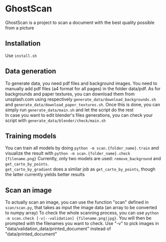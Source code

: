 # GhostScan

GhostScan is a project to scan a document with the best quality possible from a picture

## Installation

Use `install.sh`

## Data generation
To generate data, you need pdf files and background images. You need to manually add pdf files (a4 format for all pages) in the folder data/pdf. As for backgrounds and paper textures, you can download them from unsplash.com using respectively `generate_data/download_backgrounds.sh` and `generate_data/download_paper_textures.sh`. Once this is done, you can simply run `generate_data/main.sh` and let the script do the rest<br />
In case you want to edit blender's files generations, you can check your script with `generate_data/blender/check/main.sh`

## Training models

You can train all models by doing `python -m scan.{folder_name}.train` and visualize the result with `python -m scan.{folder_name}.check {filename.png}`
Currently, only two models are used: `remove_background` and `get_carto_by_points`.<br />`get_carto_by_gradient` does a similar job as `get_carto_by_points`, though the latter currently yields better results

## Scan an image

To actually scan an image, you can use the function "scan" defined in `scan/scan.py`, that takes as input the image data (an array to be converted to numpy array)
To check the whole scanning process, you can use `python -m scan.check [-v|--validation] {filename.png|jpg}`. You will then be prompted with the filenames you want to check. Use "-v" to pick images in "data/validation_data/printed_document" instead of "data/printed_document"
